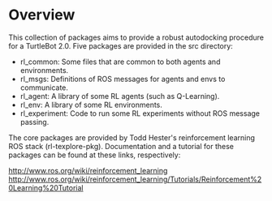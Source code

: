 # Overview
This collection of packages aims to provide a robust autodocking procedure for a TurtleBot 2.0. Five packages are provided in the src directory:
- rl_common:     Some files that are common to both agents and environments.
- rl_msgs:       Definitions of ROS messages for agents and envs to communicate.
- rl_agent:      A library of some RL agents (such as Q-Learning).
- rl_env:        A library of some RL environments.
- rl_experiment: Code to run some RL experiments without ROS message passing.

The core packages are provided by Todd Hester's reinforcement learning ROS stack (rl-texplore-pkg). Documentation and a tutorial for these packages can be found at these links, respectively:

http://www.ros.org/wiki/reinforcement_learning
http://www.ros.org/wiki/reinforcement_learning/Tutorials/Reinforcement%20Learning%20Tutorial 
	